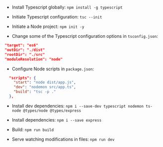 - Install Typescript globally:
`npm install -g typescript`

- Initiate Typescript configuration:
`tsc --init`

- Initiate a Node project:
`npm init -y`

- Change some of the Typescript configuration options in `tsconfig.json`:
```json
"target": "es6"
"outDir": "./dist"
"rootDir": "./src"
"moduleResolution": "node"
```

- Configure Node scripts in `package.json`:
```json
  "scripts": {
    "start": "node dist/app.js",
    "dev": "nodemon src/app.ts",
    "build": "tsc -p ."
  },
```

- Install dev dependencies:
`npm i --save-dev typescript nodemon ts-node @types/node @types/express`

- Install dependencies:
`npm i --save express`

- Build:
`npm run build`

- Serve watching modifications in files:
`npm run dev`

